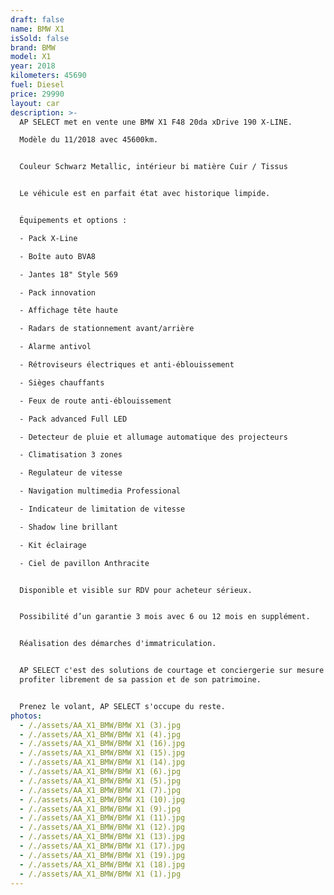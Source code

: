 ```yaml
---
draft: false
name: BMW X1
isSold: false
brand: BMW
model: X1
year: 2018
kilometers: 45690
fuel: Diesel
price: 29990
layout: car
description: >-
  AP SELECT met en vente une BMW X1 F48 20da xDrive 190 X-LINE.

  Modèle du 11/2018 avec 45600km.


  Couleur Schwarz Metallic, intérieur bi matière Cuir / Tissus


  Le véhicule est en parfait état avec historique limpide.


  Équipements et options :

  - Pack X-Line

  - Boîte auto BVA8

  - Jantes 18" Style 569

  - Pack innovation

  - Affichage tête haute

  - Radars de stationnement avant/arrière

  - Alarme antivol

  - Rétroviseurs électriques et anti-éblouissement

  - Sièges chauffants

  - Feux de route anti-éblouissement

  - Pack advanced Full LED

  - Detecteur de pluie et allumage automatique des projecteurs

  - Climatisation 3 zones

  - Regulateur de vitesse

  - Navigation multimedia Professional

  - Indicateur de limitation de vitesse

  - Shadow line brillant

  - Kit éclairage

  - Ciel de pavillon Anthracite


  Disponible et visible sur RDV pour acheteur sérieux.


  Possibilité d’un garantie 3 mois avec 6 ou 12 mois en supplément.


  Réalisation des démarches d'immatriculation.


  AP SELECT c'est des solutions de courtage et conciergerie sur mesure pour
  profiter librement de sa passion et de son patrimoine.


  Prenez le volant, AP SELECT s'occupe du reste.
photos:
  - /./assets/AA_X1_BMW/BMW X1 (3).jpg
  - /./assets/AA_X1_BMW/BMW X1 (4).jpg
  - /./assets/AA_X1_BMW/BMW X1 (16).jpg
  - /./assets/AA_X1_BMW/BMW X1 (15).jpg
  - /./assets/AA_X1_BMW/BMW X1 (14).jpg
  - /./assets/AA_X1_BMW/BMW X1 (6).jpg
  - /./assets/AA_X1_BMW/BMW X1 (5).jpg
  - /./assets/AA_X1_BMW/BMW X1 (7).jpg
  - /./assets/AA_X1_BMW/BMW X1 (10).jpg
  - /./assets/AA_X1_BMW/BMW X1 (9).jpg
  - /./assets/AA_X1_BMW/BMW X1 (11).jpg
  - /./assets/AA_X1_BMW/BMW X1 (12).jpg
  - /./assets/AA_X1_BMW/BMW X1 (13).jpg
  - /./assets/AA_X1_BMW/BMW X1 (17).jpg
  - /./assets/AA_X1_BMW/BMW X1 (19).jpg
  - /./assets/AA_X1_BMW/BMW X1 (18).jpg
  - /./assets/AA_X1_BMW/BMW X1 (1).jpg
---
```




